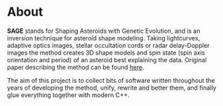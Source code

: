 # About

**SAGE** stands for Shaping Asteroids with Genetic Evolution, and is an inversion technique for
asteroid shape modeling. Taking lightcurves, adaptive optics images, stellar occultation cords or
radar delay-Doppler images the method creates 3D shape models and spin state (spin axis orientation
and period) of an asteroid best explaining the data. Original paper describing the method can be
found [here](https://academic.oup.com/mnras/article/473/4/5050/4657825).

The aim of this project is to collect bits of software written throughout the years of developing
the method, unify, rewrite and better them, and finally glue everything together with modern C++.
